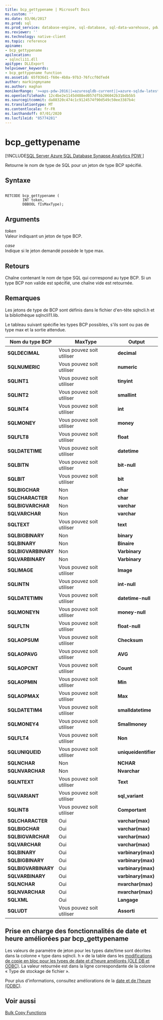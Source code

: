 ```yaml
---
title: bcp_gettypename | Microsoft Docs
ms.custom: ''
ms.date: 03/06/2017
ms.prod: sql
ms.prod_service: database-engine, sql-database, sql-data-warehouse, pdw
ms.reviewer: ''
ms.technology: native-client
ms.topic: reference
apiname:
- bcp_gettypename
apilocation:
- sqlncli11.dll
apitype: DLLExport
helpviewer_keywords:
- bcp_gettypename function
ms.assetid: 65f036d1-f60e-4b8a-97b3-76fccf0dfed4
author: markingmyname
ms.author: maghan
monikerRange: '>=aps-pdw-2016||=azuresqldb-current||=azure-sqldw-latest||>=sql-server-2016||=sqlallproducts-allversions||>=sql-server-linux-2017||=azuresqldb-mi-current'
ms.openlocfilehash: 12c4be2e1145d488ed057df5b206042b31bdb5b5
ms.sourcegitcommit: da88320c474c1c9124574f90d549c50ee3387b4c
ms.translationtype: MT
ms.contentlocale: fr-FR
ms.lasthandoff: 07/01/2020
ms.locfileid: "85774281"
---
```

# <a name="bcp_gettypename"></a>bcp_gettypename
[!INCLUDE[SQL Server Azure SQL Database Synapse Analytics PDW ](../../includes/applies-to-version/sql-asdb-asdbmi-asdw-pdw.md)]

  Retourne le nom de type de SQL pour un jeton de type BCP spécifié.  
  
## <a name="syntax"></a>Syntaxe  
  
```  
  
RETCODE bcp_gettypename (  
        INT token,  
        DBBOOL fIsMaxType);  
```  
  
## <a name="arguments"></a>Arguments  
 *token*  
 Valeur indiquant un jeton de type BCP.  
  
 *case*  
 Indique si le jeton demandé possède le type max.  
  
## <a name="returns"></a>Retours  
 Chaîne contenant le nom de type SQL qui correspond au type BCP. Si un type BCP non valide est spécifié, une chaîne vide est retournée.  
  
## <a name="remarks"></a>Remarques  
 Les jetons de type de BCP sont définis dans le fichier d'en-tête sqlncli.h et la bibliothèque sqlncli11.lib.  
  
 Le tableau suivant spécifie les types BCP possibles, s'ils sont ou pas de type max et la sortie attendue.  
  
|Nom du type BCP|MaxType|Output|  
|-------------------|-------------|------------|  
|**SQLDECIMAL**|Vous pouvez soit utiliser|**decimal**|  
|**SQLNUMERIC**|Vous pouvez soit utiliser|**numeric**|  
|**SQLINT1**|Vous pouvez soit utiliser|**tinyint**|  
|**SQLINT2**|Vous pouvez soit utiliser|**smallint**|  
|**SQLINT4**|Vous pouvez soit utiliser|**int**|  
|**SQLMONEY**|Vous pouvez soit utiliser|**money**|  
|**SQLFLT8**|Vous pouvez soit utiliser|**float**|  
|**SQLDATETIME**|Vous pouvez soit utiliser|**datetime**|  
|**SQLBITN**|Vous pouvez soit utiliser|**bit-null**|  
|**SQLBIT**|Vous pouvez soit utiliser|**bit**|  
|**SQLBIGCHAR**|Non|**char**|  
|**SQLCHARACTER**|Non|**char**|  
|**SQLBIGVARCHAR**|Non|**varchar**|  
|**SQLVARCHAR**|Non|**varchar**|  
|**SQLTEXT**|Vous pouvez soit utiliser|**text**|  
|**SQLBIGBINARY**|Non|**binary**|  
|**SQLBINARY**|Non|**Binaire**|  
|**SQLBIGVARBINARY**|Non|**Varbinary**|  
|**SQLVARBINARY**|Non|**Varbinary**|  
|**SQLIMAGE**|Vous pouvez soit utiliser|**Image**|  
|**SQLINTN**|Vous pouvez soit utiliser|**int-null**|  
|**SQLDATETIMN**|Vous pouvez soit utiliser|**datetime-null**|  
|**SQLMONEYN**|Vous pouvez soit utiliser|**money-null**|  
|**SQLFLTN**|Vous pouvez soit utiliser|**float-null**|  
|**SQLAOPSUM**|Vous pouvez soit utiliser|**Checksum**|  
|**SQLAOPAVG**|Vous pouvez soit utiliser|**AVG**|  
|**SQLAOPCNT**|Vous pouvez soit utiliser|**Count**|  
|**SQLAOPMIN**|Vous pouvez soit utiliser|**Min**|  
|**SQLAOPMAX**|Vous pouvez soit utiliser|**Max**|  
|**SQLDATETIM4**|Vous pouvez soit utiliser|**smalldatetime**|  
|**SQLMONEY4**|Vous pouvez soit utiliser|**Smallmoney**|  
|**SQLFLT4**|Vous pouvez soit utiliser|**Non**|  
|**SQLUNIQUEID**|Vous pouvez soit utiliser|**uniqueidentifier**|  
|**SQLNCHAR**|Non|**NCHAR**|  
|**SQLNVARCHAR**|Non|**Nvarchar**|  
|**SQLNTEXT**|Vous pouvez soit utiliser|**Text**|  
|**SQLVARIANT**|Vous pouvez soit utiliser|**sql_variant**|  
|**SQLINT8**|Vous pouvez soit utiliser|**Comportant**|  
|**SQLCHARACTER**|Oui|**varchar(max)**|  
|**SQLBIGCHAR**|Oui|**varchar(max)**|  
|**SQLBIGVARCHAR**|Oui|**varchar(max)**|  
|**SQLVARCHAR**|Oui|**varchar(max)**|  
|**SQLBINARY**|Oui|**varbinary(max)**|  
|**SQLBIGBINARY**|Oui|**varbinary(max)**|  
|**SQLBIGVARBINARY**|Oui|**varbinary(max)**|  
|**SQLVARBINARY**|Oui|**varbinary(max)**|  
|**SQLNCHAR**|Oui|**nvarchar(max)**|  
|**SQLNVARCHAR**|Oui|**nvarchar(max)**|  
|**SQLXML**|Oui|**Langage**|  
|**SQLUDT**|Vous pouvez soit utiliser|**Assorti**|  
  
## <a name="bcp_gettypename-support-for-enhanced-date-and-time-features"></a>Prise en charge des fonctionnalités de date et heure améliorées par bcp_gettypename  
 Les valeurs de paramètre de jeton pour les types date/time sont décrites dans la colonne « type dans sqlncli. h » de la table dans les [modifications de copie en bloc pour les types de date et d’heure améliorés &#40;OLE DB et ODBC&#41;](../../relational-databases/native-client-odbc-date-time/bulk-copy-changes-for-enhanced-date-and-time-types-ole-db-and-odbc.md). La valeur retournée est dans la ligne correspondante de la colonne « Type de stockage de fichier ».  
  
 Pour plus d’informations, consultez améliorations de la [date et de l’heure &#40;ODBC&#41;](../../relational-databases/native-client-odbc-date-time/date-and-time-improvements-odbc.md).  
  
## <a name="see-also"></a>Voir aussi  
 [Bulk Copy Functions](../../relational-databases/native-client-odbc-extensions-bulk-copy-functions/sql-server-driver-extensions-bulk-copy-functions.md)  
  
  

